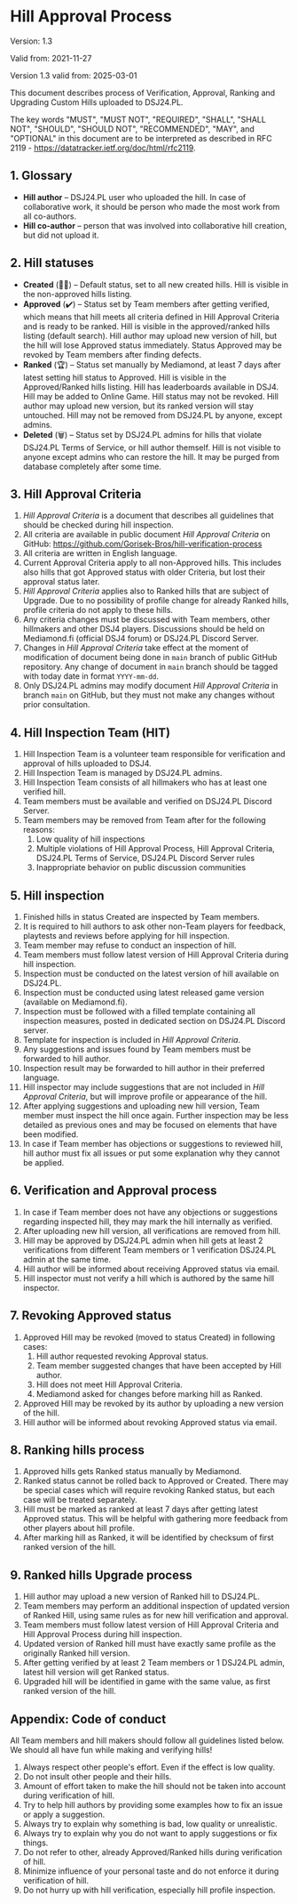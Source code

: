 Hill Approval Process
=====================

Version: 1.3

Valid from: 2021-11-27

Version 1.3 valid from: 2025-03-01

This document describes process of Verification, Approval, Ranking and Upgrading Custom Hills uploaded to DSJ24.PL.

The key words "MUST", "MUST NOT", "REQUIRED", "SHALL", "SHALL NOT", "SHOULD", "SHOULD NOT", "RECOMMENDED",  "MAY", and "OPTIONAL" in this document are to be interpreted as described in RFC 2119 - https://datatracker.ietf.org/doc/html/rfc2119.

## 1. Glossary ##

* **Hill author** – DSJ24.PL user who uploaded the hill. In case of collaborative work, it should be person who made the most work from all co-authors. 
* **Hill co-author** – person that was involved into collaborative hill creation, but did not upload it.


## 2. Hill statuses

* **Created** (👋🏼) – Default status, set to all new created hills. Hill is visible in the non-approved hills listing.
* **Approved** (✔️) – Status set by Team members after getting verified, which means that hill meets all criteria defined in Hill Approval Criteria and is ready to be ranked. Hill is visible in the approved/ranked hills listing (default search). Hill author may upload new version of hill, but the hill will lose Approved status immediately. Status Approved may be revoked by Team members after finding defects.
* **Ranked** (🏆) – Status set manually by Mediamond, at least 7 days after latest setting hill status to Approved. Hill is visible in the Approved/Ranked hills listing. Hill has leaderboards available in DSJ4. Hill may be added to Online Game. Hill status may not be revoked. Hill author may upload new version, but its ranked version will stay untouched. Hill may not be removed from DSJ24.PL by anyone, except admins.
* **Deleted** (🗑️) – Status set by DSJ24.PL admins for hills that violate DSJ24.PL Terms of Service, or hill author themself. Hill is not visible to anyone except admins who can restore the hill. It may be purged from database completely after some time.


## 3. Hill Approval Criteria

1. *Hill Approval Criteria* is a document that describes all guidelines that should be checked during hill inspection.
2. All criteria are available in public document *Hill Approval Criteria* on GitHub: https://github.com/Gorisek-Bros/hill-verification-process
3. All criteria are written in English language.
4. Current Approval Criteria apply to all non-Approved hills. This includes also hills that got Approved status with older Criteria, but lost their approval status later.
5. *Hill Approval Criteria* applies also to Ranked hills that are subject of Upgrade. Due to no possibility of profile change for already Ranked hills, profile criteria do not apply to these hills.
6. Any criteria changes must be discussed with Team members, other hillmakers and other DSJ4 players. Discussions should be held on Mediamond.fi (official DSJ4 forum) or DSJ24.PL Discord Server. 
7. Changes in *Hill Approval Criteria* take effect at the moment of modification of document being done in `main` branch of public GitHub repository. Any change of document in `main` branch should be tagged with today date in format `YYYY-mm-dd`.
8. Only DSJ24.PL admins may modify document *Hill Approval Criteria* in branch `main` on GitHub, but they must not make any changes without prior consultation.


## 4. Hill Inspection Team (HIT)

1. Hill Inspection Team is a volunteer team responsible for verification and approval of hills uploaded to DSJ4.
2. Hill Inspection Team is managed by DSJ24.PL admins.
3. Hill Inspection Team consists of all hillmakers who has at least one verified hill.
4. Team members must be available and verified on DSJ24.PL Discord Server.
5. Team members may be removed from Team after for the following reasons:
    1. Low quality of hill inspections
    2. Multiple violations of Hill Approval Process, Hill Approval Criteria, DSJ24.PL Terms of Service, DSJ24.PL Discord Server rules
    3. Inappropriate behavior on public discussion communities


## 5. Hill inspection

1. Finished hills in status Created are inspected by Team members.
2. It is required to hill authors to ask other non-Team players for feedback, playtests and reviews before applying for hill inspection.
3. Team member may refuse to conduct an inspection of hill.
4. Team members must follow latest version of Hill Approval Criteria during hill inspection.
5. Inspection must be conducted on the latest version of hill available on DSJ24.PL.
6. Inspection must be conducted using latest released game version (available on Mediamond.fi).
7. Inspection must be followed with a filled template containing all inspection measures, posted in dedicated section on DSJ24.PL Discord server.
8. Template for inspection is included in *Hill Approval Criteria*.
9. Any suggestions and issues found by Team members must be forwarded to hill author.
10. Inspection result may be forwarded to hill author in their preferred language.
11. Hill inspector may include suggestions that are not included in *Hill Approval Criteria*, but will improve profile or appearance of the hill. 
12. After applying suggestions and uploading new hill version, Team member must inspect the hill once again. Further inspection may be less detailed as previous ones and may be focused on elements that have been modified.
13. In case if Team member has objections or suggestions to reviewed hill, hill author must fix all issues or put some explanation why they cannot be applied.


## 6. Verification and Approval process

1. In case if Team member does not have any objections or suggestions regarding inspected hill, they may mark the hill internally as verified.
2. After uploading new hill version, all verifications are removed from hill.
3. Hill may be approved by DSJ24.PL admin when hill gets at least 2 verifications from different Team members or 1 verification DSJ24.PL admin at the same time.
4. Hill author will be informed about receiving Approved status via email.
5. Hill inspector must not verify a hill which is authored by the same hill inspector.


## 7. Revoking Approved status

1. Approved Hill may be revoked (moved to status Created) in following cases:
    1. Hill author requested revoking Approval status.
    2. Team member suggested changes that have been accepted by Hill author.
    3. Hill does not meet Hill Approval Criteria.
    4. Mediamond asked for changes before marking hill as Ranked.
2. Approved Hill may be revoked by its author by uploading a new version of the hill.
3. Hill author will be informed about revoking Approved status via email.


## 8. Ranking hills process

1. Approved hills gets Ranked status manually by Mediamond.
2. Ranked status cannot be rolled back to Approved or Created. There may be special cases which will require revoking Ranked status, but each case will be treated separately.
3. Hill must be marked as ranked at least 7 days after getting latest Approved status. This will be helpful with gathering more feedback from other players about hill profile.
4. After marking hill as Ranked, it will be identified by checksum of first ranked version of the hill.


## 9. Ranked hills Upgrade process

1. Hill author may upload a new version of Ranked hill to DSJ24.PL.
2. Team members may perform an additional inspection of updated version of Ranked Hill, using same rules as for new hill verification and approval.
3. Team members must follow latest version of Hill Approval Criteria and Hill Approval Process during hill inspection.
4. Updated version of Ranked hill must have exactly same profile as the originally Ranked hill version.
5. After getting verified by at least 2 Team members or 1 DSJ24.PL admin, latest hill version will get Ranked status.
6. Upgraded hill will be identified in game with the same value, as first ranked version of the hill.


## Appendix: Code of conduct

All Team members and hill makers should follow all guidelines listed below. We should all have fun while making and verifying hills!

1. Always respect other people's effort. Even if the effect is low quality.
2. Do not insult other people and their hills.
3. Amount of effort taken to make the hill should not be taken into account during verification of hill.
4. Try to help hill authors by providing some examples how to fix an issue or apply a suggestion.
5. Always try to explain why something is bad, low quality or unrealistic.
6. Always try to explain why you do not want to apply suggestions or fix things.
7. Do not refer to other, already Approved/Ranked hills during verification of hill.
8. Minimize influence of your personal taste and do not enforce it during verification of hill.
9. Do not hurry up with hill verification, especially hill profile inspection.
